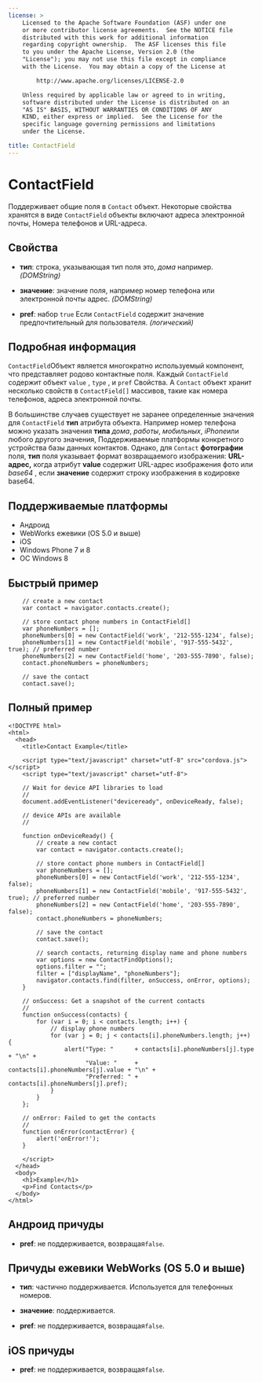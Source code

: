 ```yaml
---
license: >
    Licensed to the Apache Software Foundation (ASF) under one
    or more contributor license agreements.  See the NOTICE file
    distributed with this work for additional information
    regarding copyright ownership.  The ASF licenses this file
    to you under the Apache License, Version 2.0 (the
    "License"); you may not use this file except in compliance
    with the License.  You may obtain a copy of the License at

        http://www.apache.org/licenses/LICENSE-2.0

    Unless required by applicable law or agreed to in writing,
    software distributed under the License is distributed on an
    "AS IS" BASIS, WITHOUT WARRANTIES OR CONDITIONS OF ANY
    KIND, either express or implied.  See the License for the
    specific language governing permissions and limitations
    under the License.

title: ContactField
---
```


# ContactField

Поддерживает общие поля в `Contact` объект. Некоторые свойства хранятся в виде `ContactField` объекты включают адреса электронной почты, Номера телефонов и URL-адреса.

## Свойства

*   **тип**: строка, указывающая тип поля это, *дома* например. *(DOMString)*

*   **значение**: значение поля, например номер телефона или электронной почты адрес. *(DOMString)*

*   **pref**: набор `true` Если `ContactField` содержит значение предпочтительный для пользователя. *(логический)*

## Подробная информация

`ContactField`Объект является многократно используемый компонент, что представляет родово контактные поля. Каждый `ContactField` содержит объект `value` , `type` , и `pref` Свойства. A `Contact` объект хранит несколько свойств в `ContactField[]` массивов, такие как номера телефонов, адреса электронной почты.

В большинстве случаев существует не заранее определенные значения для `ContactField` **тип** атрибута объекта. Например номер телефона можно указать значения **типа** *дома*, *работы*, *мобильных*, *iPhone*или любого другого значения, Поддерживаемые платформы конкретного устройства базы данных контактов. Однако, для `Contact` **фотографии** поля, **тип** поля указывает формат возвращаемого изображения: **URL-адрес,** когда атрибут **value** содержит URL-адрес изображения фото или *base64* , если **значение** содержит строку изображения в кодировке base64. 

## Поддерживаемые платформы

*   Андроид
*   WebWorks ежевики (OS 5.0 и выше)
*   iOS
*   Windows Phone 7 и 8
*   ОС Windows 8

## Быстрый пример

        // create a new contact
        var contact = navigator.contacts.create();
    
        // store contact phone numbers in ContactField[]
        var phoneNumbers = [];
        phoneNumbers[0] = new ContactField('work', '212-555-1234', false);
        phoneNumbers[1] = new ContactField('mobile', '917-555-5432', true); // preferred number
        phoneNumbers[2] = new ContactField('home', '203-555-7890', false);
        contact.phoneNumbers = phoneNumbers;
    
        // save the contact
        contact.save();
    

## Полный пример

    <!DOCTYPE html>
    <html>
      <head>
        <title>Contact Example</title>
    
        <script type="text/javascript" charset="utf-8" src="cordova.js"></script>
        <script type="text/javascript" charset="utf-8">
    
        // Wait for device API libraries to load
        //
        document.addEventListener("deviceready", onDeviceReady, false);
    
        // device APIs are available
        //
    
        function onDeviceReady() {
            // create a new contact
            var contact = navigator.contacts.create();
    
            // store contact phone numbers in ContactField[]
            var phoneNumbers = [];
            phoneNumbers[0] = new ContactField('work', '212-555-1234', false);
            phoneNumbers[1] = new ContactField('mobile', '917-555-5432', true); // preferred number
            phoneNumbers[2] = new ContactField('home', '203-555-7890', false);
            contact.phoneNumbers = phoneNumbers;
    
            // save the contact
            contact.save();
    
            // search contacts, returning display name and phone numbers
            var options = new ContactFindOptions();
            options.filter = "";
            filter = ["displayName", "phoneNumbers"];
            navigator.contacts.find(filter, onSuccess, onError, options);
        }
    
        // onSuccess: Get a snapshot of the current contacts
        //
        function onSuccess(contacts) {
            for (var i = 0; i < contacts.length; i++) {
                // display phone numbers
                for (var j = 0; j < contacts[i].phoneNumbers.length; j++) {
                    alert("Type: "      + contacts[i].phoneNumbers[j].type  + "\n" +
                          "Value: "     + contacts[i].phoneNumbers[j].value + "\n" +
                          "Preferred: " + contacts[i].phoneNumbers[j].pref);
                }
            }
        };
    
        // onError: Failed to get the contacts
        //
        function onError(contactError) {
            alert('onError!');
        }
    
        </script>
      </head>
      <body>
        <h1>Example</h1>
        <p>Find Contacts</p>
      </body>
    </html>
    

## Андроид причуды

*   **pref**: не поддерживается, возвращая`false`.

## Причуды ежевики WebWorks (OS 5.0 и выше)

*   **тип**: частично поддерживается. Используется для телефонных номеров.

*   **значение**: поддерживается.

*   **pref**: не поддерживается, возвращая`false`.

## iOS причуды

*   **pref**: не поддерживается, возвращая`false`.